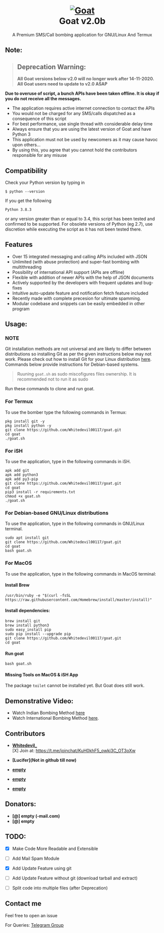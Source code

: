 <h1 align="center">
  <br>
  <a href="https://github.com/Whitedevil00117/goat"><img src="https://i.ibb.co/F4HBKqm/Goat.png" alt="Goat"></a>
  <br>
  Goat v2.0b
  <br>
</h1>


<p align="center">A Premium SMS/Call bombing application for GNU/Linux And Termux</p>

## Note:


> ## Deprecation Warning:
> **All Goat versions below
v2.0 will no longer work after 14-11-2020.**  
**All Goat users need to update to v2.0 ASAP**

**Due to overuse of script, a bunch APIs have been taken offline. It is okay if you do not receive all the messages.**


- The application requires active internet connection to contact the APIs
- You would not be charged for any SMS/calls dispatched as a consequence of this script
- For best performance, use
single thread with considerable delay time
- Always ensure that you are using the latest version of Goat and have Python 3
- This application must not be used by newcomers as it may cause havoc upon others...
- By using this, you agree that you cannot hold the contributors responsible for any misuse

## Compatibility
Check your Python version by typing in
```shell script
$ python --version
```
If you get the following
```shell script
Python 3.8.3
```
or any version greater than or equal to 3.4, this script has been tested and confirmed to be supported. For obsolete versions of Python (eg 2.7), use discretion while executing the script as it has not been tested there.

## Features
- Over 15 integrated messaging and calling APIs included with JSON
- Unlimited (with abuse protection) and super-fast bombing with multithreading
- Possibility of international API support (APIs are offline)
- Flexible with addition of newer APIs with the help of JSON documents
- Actively supported by the developers with frequent updates and bug-fixes
- Intuitive auto-update feature and notification fetch feature included
- Recently made with complete precesion for ultimate spamming.
- Modular codebase and snippets can be easily embedded in other program


## Usage:

### NOTE 

Git installation methods are not universal and are likely to differ between distributions so installing Git as per the given instructions below may not work. Please check out how to install Git for your Linux distribution [here](https://git-scm.com/). Commands below provide instructions for Debian-based systems.

>Ruuning `goat.sh` as sudo miscofigures files ownership. It is recommended not to run it as sudo

Run these commands to clone and run goat.

### For Termux

To use the bomber type the following commands in Termux:
```shell script
pkg install git -y 
pkg install python -y 
git clone https://github.com/Whitedevil00117/goat.git
cd goat
./goat.sh
```

### For iSH

To use the application, type in the following commands in iSH.
```shell script
apk add git
apk add python3
apk add py3-pip
git clone https://github.com/Whitedevil00117/goat.git
cd goat
pip3 install -r requirements.txt
chmod +x goat.sh
./goat.sh
```

### For Debian-based GNU/Linux distributions

To use the application, type in the following commands in GNU/Linux terminal.
```shell script
sudo apt install git
git clone https://github.com/Whitedevil00117/goat.git
cd goat
bash goat.sh
```

### For MacOS

To use the application, type in the following commands in MacOS terminal:
#### Install Brew

```shell script
/usr/bin/ruby -e "$(curl -fsSL https://raw.githubusercontent.com/Homebrew/install/master/install)"
````

#### Install dependencies:

```shell script
brew install git
brew install python3
sudo easy_install pip
sudo pip install --upgrade pip
git clone https://github.com/Whitedevil00117/goat.git
cd goat
```

#### Run goat

```shell script
bash goat.sh
```

#### Missing Tools on MacOS & iSH App

The package `toilet` cannot be installed yet. But Goat does still work.

## Demonstrative Video:

- Watch Indian Bombing Method [here](https://youtu.be/9KWkwsr_QGw)  
- Watch International Bombing Method [here](https://youtu.be/JqsHkyIcnPM).  

## Contributors

- **[Whitedevil_](https://github.com/Whitedevil00117)**<br>
[X] Join at: https://t.me/joinchat/KuH0khF5_owki3C_OT3oXw

- **[Lucifer](Not in github till now)**<br>

- **[empty](https://github.com)**<br>

- **[empty](https://github.com)**<br>

- **[empty](https://github.com)**<br>



## Donators:

* **[@] empty (-mail.com)**
* **[@] empty**

## TODO:

- [x] Make Code More Readable and Extensible
- [ ] Add Mail Spam Module
- [x] Add Update Feature using git
- [ ] Add Update Feature without git (download tarball and extract)
- [ ] Split code into multiple files (after Deprecation)


## Contact me

Feel free to open an issue  


For Queries: [Telegram Group](https://t.me/joinchat/KuH0khF5_owki3C_OT3oXw)  

